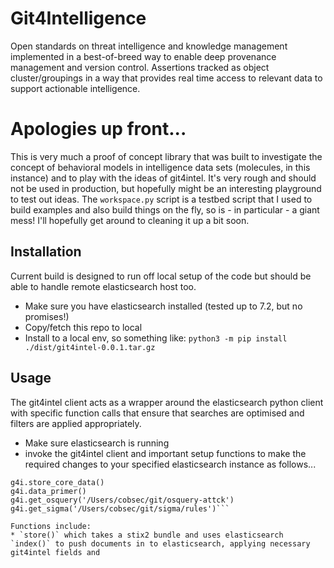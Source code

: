 # Git4Intelligence

Open standards on threat intelligence and knowledge management implemented in a best-of-breed way to enable deep provenance management and version control. Assertions tracked as object cluster/groupings in a way that provides real time access to relevant data to support actionable intelligence.

# Apologies up front...

This is very much a proof of concept library that was built to investigate the concept of behavioral models in intelligence data sets (molecules, in this instance) and to play with the ideas of git4intel. It's very rough and should not be used in production, but hopefully might be an interesting playground to test out ideas. The `workspace.py` script is a testbed script that I used to build examples and also build things on the fly, so is - in particular - a giant mess! I'll hopefully get around to cleaning it up a bit soon.

## Installation

Current build is designed to run off local setup of the code but should be able to handle remote elasticsearch host too.

* Make sure you have elasticsearch installed (tested up to 7.2, but no promises!)
* Copy/fetch this repo to local
* Install to a local env, so something like: `python3 -m pip install ./dist/git4intel-0.0.1.tar.gz`

## Usage
The git4intel client acts as a wrapper around the elasticsearch python client with specific function calls that ensure that searches are optimised and filters are applied appropriately.

* Make sure elasticsearch is running
* invoke the git4intel client and important setup functions to make the required changes to your specified elasticsearch instance as follows...
```g4i = git4intel.Client('localhost:9200')
g4i.store_core_data()
g4i.data_primer()
g4i.get_osquery('/Users/cobsec/git/osquery-attck')
g4i.get_sigma('/Users/cobsec/git/sigma/rules')```

Functions include:
* `store()` which takes a stix2 bundle and uses elasticsearch `index()` to push documents in to elasticsearch, applying necessary git4intel fields and 
